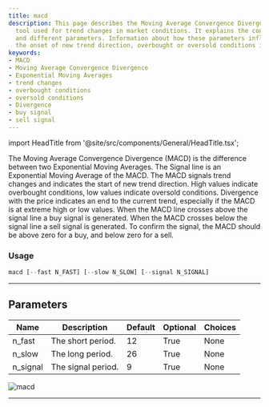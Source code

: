 ```yaml
---
title: macd
description: This page describes the Moving Average Convergence Divergence (MACD)
  tool used for trend changes in market conditions. It explains the concept, usage
  and different parameters. Information about how these parameters influence and indicate
  the onset of new trend direction, overbought or oversold conditions is also provided.
keywords:
- MACD
- Moving Average Convergence Divergence
- Exponential Moving Averages
- trend changes
- overbought conditions
- oversold conditions
- Divergence
- buy signal
- sell signal
---
```


import HeadTitle from '@site/src/components/General/HeadTitle.tsx';

<HeadTitle title="forex/ta/macd - Reference | OpenBB Terminal Docs" />

The Moving Average Convergence Divergence (MACD) is the difference between two Exponential Moving Averages. The Signal line is an Exponential Moving Average of the MACD. The MACD signals trend changes and indicates the start of new trend direction. High values indicate overbought conditions, low values indicate oversold conditions. Divergence with the price indicates an end to the current trend, especially if the MACD is at extreme high or low values. When the MACD line crosses above the signal line a buy signal is generated. When the MACD crosses below the signal line a sell signal is generated. To confirm the signal, the MACD should be above zero for a buy, and below zero for a sell.

### Usage

```python
macd [--fast N_FAST] [--slow N_SLOW] [--signal N_SIGNAL]
```

---

## Parameters

| Name | Description | Default | Optional | Choices |
| ---- | ----------- | ------- | -------- | ------- |
| n_fast | The short period. | 12 | True | None |
| n_slow | The long period. | 26 | True | None |
| n_signal | The signal period. | 9 | True | None |

![macd](https://user-images.githubusercontent.com/46355364/154311220-d18eb93e-76b3-4abb-b9c6-86484f462c55.png)

---
